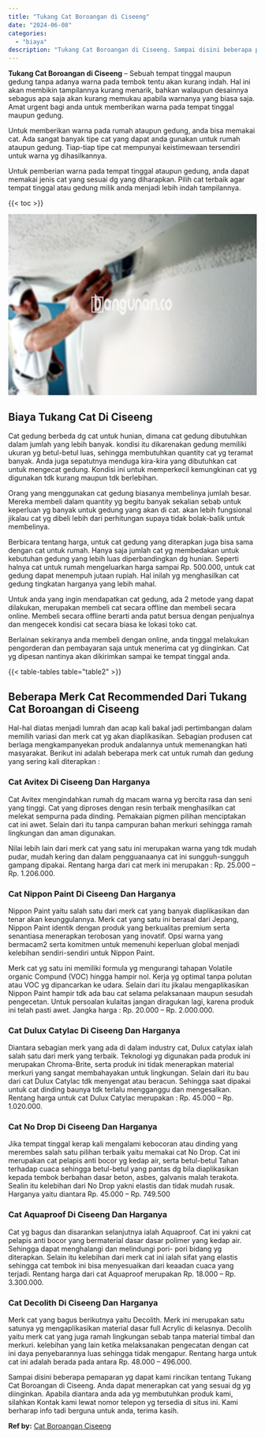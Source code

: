 ```yaml
---
title: "Tukang Cat Boroangan di Ciseeng"
date: "2024-06-08"
categories: 
  - "biaya"
description: "Tukang Cat Boroangan di Ciseeng. Sampai disini beberapa pemaparan yg dapat kami rincikan tentang Tukang Cat Boroangan di Ciseeng. Anda dapat menerapkan cat y..."
---
```


**Tukang Cat Boroangan di Ciseeng** – Sebuah tempat tinggal maupun gedung tanpa adanya warna pada tembok tentu akan kurang indah. Hal ini akan membikin tampilannya kurang menarik, bahkan walaupun desainnya sebagus apa saja akan kurang memukau apabila warnanya yang biasa saja. Amat urgent bagi anda untuk memberikan warna pada tempat tinggal maupun gedung.

Untuk memberikan warna pada rumah ataupun gedung, anda bisa memakai cat. Ada sangat banyak tipe cat yang dapat anda gunakan untuk rumah ataupun gedung. Tiap-tiap tipe cat mempunyai keistimewaan tersendiri untuk warna yg dihasilkannya.

Untuk pemberian warna pada tempat tinggal ataupun gedung, anda dapat memakai jenis cat yang sesuai dg yang diharapkan. Pilih cat terbaik agar tempat tinggal atau gedung milik anda menjadi lebih indah tampilannya.

{{< toc >}}

![Tukang Cat Boroangan di Ciseeng](/images/jasa-cat-murah06.png)

## Biaya Tukang Cat Di Ciseeng

Cat gedung berbeda dg cat untuk hunian, dimana cat gedung dibutuhkan dalam jumlah yang lebih banyak. kondisi itu dikarenakan gedung memiliki ukuran yg betul-betul luas, sehingga membutuhkan quantity cat yg teramat banyak. Anda juga sepatutnya menduga kira-kira yang dibutuhkan cat untuk mengecat gedung. Kondisi ini untuk memperkecil kemungkinan cat yg digunakan tdk kurang maupun tdk berlebihan.

Orang yang menggunakan cat gedung biasanya membelinya jumlah besar. Mereka membeli dalam quantity yg begitu banyak sekalian sebab untuk keperluan yg banyak untuk gedung yang akan di cat. akan lebih fungsional jikalau cat yg dibeli lebih dari perhitungan supaya tidak bolak-balik untuk membelinya.

Berbicara tentang harga, untuk cat gedung yang diterapkan juga bisa sama dengan cat untuk rumah. Hanya saja jumlah cat yg membedakan untuk kebutuhan gedung yang lebih luas diperbandingkan dg hunian. Seperti halnya cat untuk rumah mengeluarkan harga sampai Rp. 500.000, untuk cat gedung dapat menempuh jutaan rupiah. Hal inilah yg menghasilkan cat gedung tingkatan harganya yang lebih mahal.

Untuk anda yang ingin mendapatkan cat gedung, ada 2 metode yang dapat dilakukan, merupakan membeli cat secara offline dan membeli secara online. Membeli secara offline berarti anda patut bersua dengan penjualnya dan mengecek kondisi cat secara biasa ke lokasi toko cat.

Berlainan sekiranya anda membeli dengan online, anda tinggal melakukan pengorderan dan pembayaran saja untuk menerima cat yg diinginkan. Cat yg dipesan nantinya akan dikirimkan sampai ke tempat tinggal anda.

{{< table-tables table="table2" >}}

## Beberapa Merk Cat Recommended Dari Tukang Cat Boroangan di Ciseeng

Hal-hal diatas menjadi lumrah dan acap kali bakal jadi pertimbangan dalam memilih variasi dan merk cat yg akan diaplikasikan. Sebagian produsen cat berlaga mengkampanyekan produk andalannya untuk memenangkan hati masyarakat. Berikut ini adalah beberapa merk cat untuk rumah dan gedung yang sering kali diterapkan :

### Cat Avitex Di Ciseeng Dan Harganya

Cat Avitex mengindahkan rumah dg macam warna yg bercita rasa dan seni yang tinggi. Cat yang diproses dengan resin terbaik menghasilkan cat melekat sempurna pada dinding. Pemakaian pigmen pilihan menciptakan cat ini awet. Selain dari itu tanpa campuran bahan merkuri sehingga ramah lingkungan dan aman digunakan.

Nilai lebih lain dari merk cat yang satu ini merupakan warna yang tdk mudah pudar, mudah kering dan dalam pengguanaanya cat ini sungguh-sungguh gampang dipakai. Rentang harga dari cat merk ini merupakan : Rp. 25.000 – Rp. 1.206.000.

### Cat Nippon Paint Di Ciseeng Dan Harganya

Nippon Paint yaitu salah satu dari merk cat yang banyak diaplikasikan dan tenar akan keunggulannya. Merk cat yang satu ini berasal dari Jepang, Nippon Paint identik dengan produk yang berkualitas premium serta senantiasa menerapkan terobosan yang inovatif. Opsi warna yang bermacam2 serta komitmen untuk memenuhi keperluan global menjadi kelebihan sendiri-sendiri untuk Nippon Paint.

Merk cat yg satu ini memiliki formula yg mengurangi tahapan Volatile organic Compund (VOC) hingga hampir nol. Kerja yg optimal tanpa polutan atau VOC yg dipancarkan ke udara. Selain dari itu jikalau mengaplikasikan Nippon Paint hampir tdk ada bau cat selama pelaksanaan maupun sesudah pengecetan. Untuk persoalan kulaitas jangan diragukan lagi, karena produk ini telah pasti awet. Jangka harga : Rp. 20.000 – Rp. 2.000.000.

### Cat Dulux Catylac Di Ciseeng Dan Harganya

Diantara sebagian merk yang ada di dalam industry cat, Dulux catylax ialah salah satu dari merk yang terbaik. Teknologi yg digunakan pada produk ini merupakan Chroma-Brite, serta produk ini tidak menerapkan material merkuri yang sangat membahayakan untuk lingkungan. Selain dari itu bau dari cat Dulux Catylac tdk menyengat atau beracun. Sehingga saat dipakai untuk cat dinding baunya tdk terlalu mengganggu dan mengesalkan. Rentang harga untuk cat Dulux Catylac merupakan : Rp. 45.000 – Rp. 1.020.000.

### Cat No Drop Di Ciseeng Dan Harganya

Jika tempat tinggal kerap kali mengalami kebocoran atau dinding yang merembes salah satu pilihan terbaik yaitu memakai cat No Drop. Cat ini merupakan cat pelapis anti bocor yg kedap air, serta betul-betul Tahan terhadap cuaca sehingga betul-betul yang pantas dg bila diaplikasikan kepada tembok berbahan dasar beton, asbes, galvanis malah terakota. Sealin itu kelebihan dari No Drop yakni elastis dan tidak mudah rusak. Harganya yaitu diantara Rp. 45.000 – Rp. 749.500

### Cat Aquaproof Di Ciseeng Dan Harganya

Cat yg bagus dan disarankan selanjutnya ialah Aquaproof. Cat ini yakni cat pelapis anti bocor yang bermaterial dasar dasar polimer yang kedap air. Sehingga dapat menghalangi dan melindungi pori- pori bidang yg diterapkan. Selain itu kelebihan dari merk cat ini ialah sifat yang elastis sehingga cat tembok ini bisa menyesuaikan dari keaadan cuaca yang terjadi. Rentang harga dari cat Aquaproof merupakan Rp. 18.000 – Rp. 3.300.000.

### Cat Decolith Di Ciseeng Dan Harganya

Merk cat yang bagus berikutnya yaitu Decolith. Merk ini merupakan satu satunya yg mengaplikasikan material dasar full Acrylic di kelasnya. Decolih yaitu merk cat yang juga ramah lingkungan sebab tanpa material timbal dan merkuri. kelebihan yang lain ketika melaksanakan pengecatan dengan cat ini daya penyebarannya luas sehingga tidak mengapur. Rentang harga untuk cat ini adalah berada pada antara Rp. 48.000 – 496.000.

Sampai disini beberapa pemaparan yg dapat kami rincikan tentang Tukang Cat Boroangan di Ciseeng. Anda dapat menerapkan cat yang sesuai dg yg diinginkan. Apabila diantara anda ada yg membutuhkan produk kami, silahkan Kontak kami lewat nomor telepon yg tersedia di situs ini. Kami berharap info tadi berguna untuk anda, terima kasih.

**Ref by:** [Cat Boroangan Ciseeng](https://id.wikipedia.org/wiki/Cat)
